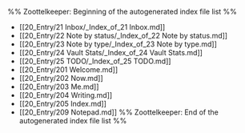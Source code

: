 %% Zoottelkeeper: Beginning of the autogenerated index file list  %%
-  [[20_Entry/21 Inbox/_Index_of_21 Inbox.md]]
-  [[20_Entry/22 Note by status/_Index_of_22 Note by status.md]]
-  [[20_Entry/23 Note by type/_Index_of_23 Note by type.md]]
-  [[20_Entry/24 Vault Stats/_Index_of_24 Vault Stats.md]]
-  [[20_Entry/25 TODO/_Index_of_25 TODO.md]]
-  [[20_Entry/201 Welcome.md]]
-  [[20_Entry/202 Now.md]]
-  [[20_Entry/203 Me.md]]
-  [[20_Entry/204 Writing.md]]
-  [[20_Entry/205 Index.md]]
-  [[20_Entry/209 Notepad.md]]
%% Zoottelkeeper: End of the autogenerated index file list  %%
